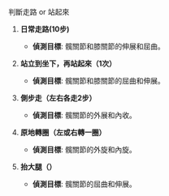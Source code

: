 判斷走路 or 站起來
1. **日常走路(10步)**    
    - **偵測目標**: 髖關節和膝關節的伸展和屈曲。

2. **站立到坐下，再站起來（1次）**
    - **偵測目標**: 髖關節和膝關節的屈曲和伸展。

3. **側步走（左右各走2步）**
    - **偵測目標**: 髖關節的外展和內收。

4. **原地轉圈（左或右轉一圈）**
    - **偵測目標**: 髖關節的外旋和內旋。

5. **抬大腿（）**    
    - **偵測目標**: 髖關節的屈曲和伸展。